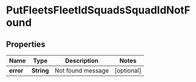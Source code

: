
# PutFleetsFleetIdSquadsSquadIdNotFound

## Properties
Name | Type | Description | Notes
------------ | ------------- | ------------- | -------------
**error** | **String** | Not found message |  [optional]



